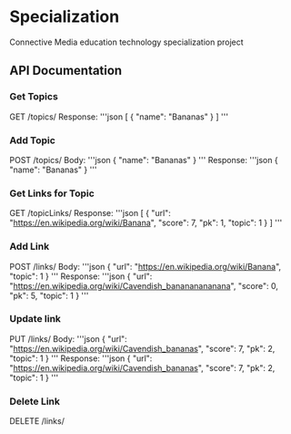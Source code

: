 # Specialization
Connective Media education technology specialization project 

## API Documentation

### Get Topics
GET /topics/
Response:
'''json
[
    {
        "name": "Bananas"
    }
]
'''

### Add Topic
POST /topics/
Body:
'''json
{
    "name": "Bananas"
}
'''
Response:
'''json
{
    "name": "Bananas"
}
'''

### Get Links for Topic
GET /topicLinks/<topic>
Response:
'''json
[
    {
        "url": "https://en.wikipedia.org/wiki/Banana",
        "score": 7,
        "pk": 1,
        "topic": 1
    }
]
'''

### Add Link
POST /links/
Body:
'''json
{
    "url": "https://en.wikipedia.org/wiki/Banana",
    "topic": 1
}
'''
Response:
'''json
{
	"url": "https://en.wikipedia.org/wiki/Cavendish_banananananana",
	"score": 0,
	"pk": 5,
	"topic": 1
}
'''

### Update link
PUT /links/<linkId>
Body:
'''json
{
    "url": "https://en.wikipedia.org/wiki/Cavendish_bananas",
    "score": 7,
    "pk": 2,
    "topic": 1
}
'''
Response:
'''json
{
    "url": "https://en.wikipedia.org/wiki/Cavendish_bananas",
    "score": 7,
    "pk": 2,
    "topic": 1
}
'''

### Delete Link
DELETE /links/<linkId>

